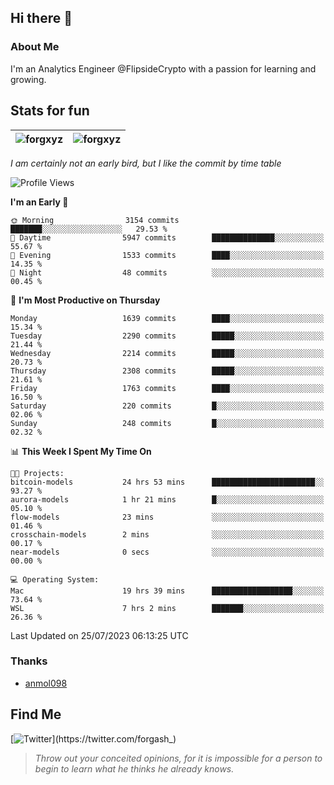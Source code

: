 ## Hi there 👋

### About Me

I'm an Analytics Engineer @FlipsideCrypto with a passion for learning and growing.
  
## Stats for fun

| <img align="center" src="https://github-readme-streak-stats.herokuapp.com/?user=forgxyz&theme=tokyonight" alt="forgxyz" /> | <img align="center" src="https://github-readme-stats.vercel.app/api?username=forgxyz&theme=tokyonight&show_icons=true" alt="forgxyz" /> |
| ------------- |------------- |

*I am certainly not an early bird, but I like the commit by time table*  

<!--START_SECTION:waka-->
![Profile Views](http://img.shields.io/badge/Profile%20Views-3-blue)

**I'm an Early 🐤** 

```text
🌞 Morning                3154 commits        ███████░░░░░░░░░░░░░░░░░░   29.53 % 
🌆 Daytime                5947 commits        ██████████████░░░░░░░░░░░   55.67 % 
🌃 Evening                1533 commits        ████░░░░░░░░░░░░░░░░░░░░░   14.35 % 
🌙 Night                  48 commits          ░░░░░░░░░░░░░░░░░░░░░░░░░   00.45 % 
```
📅 **I'm Most Productive on Thursday** 

```text
Monday                   1639 commits        ████░░░░░░░░░░░░░░░░░░░░░   15.34 % 
Tuesday                  2290 commits        █████░░░░░░░░░░░░░░░░░░░░   21.44 % 
Wednesday                2214 commits        █████░░░░░░░░░░░░░░░░░░░░   20.73 % 
Thursday                 2308 commits        █████░░░░░░░░░░░░░░░░░░░░   21.61 % 
Friday                   1763 commits        ████░░░░░░░░░░░░░░░░░░░░░   16.50 % 
Saturday                 220 commits         █░░░░░░░░░░░░░░░░░░░░░░░░   02.06 % 
Sunday                   248 commits         █░░░░░░░░░░░░░░░░░░░░░░░░   02.32 % 
```


📊 **This Week I Spent My Time On** 

```text
🐱‍💻 Projects: 
bitcoin-models           24 hrs 53 mins      ███████████████████████░░   93.27 % 
aurora-models            1 hr 21 mins        █░░░░░░░░░░░░░░░░░░░░░░░░   05.10 % 
flow-models              23 mins             ░░░░░░░░░░░░░░░░░░░░░░░░░   01.46 % 
crosschain-models        2 mins              ░░░░░░░░░░░░░░░░░░░░░░░░░   00.17 % 
near-models              0 secs              ░░░░░░░░░░░░░░░░░░░░░░░░░   00.00 % 

💻 Operating System: 
Mac                      19 hrs 39 mins      ██████████████████░░░░░░░   73.64 % 
WSL                      7 hrs 2 mins        ███████░░░░░░░░░░░░░░░░░░   26.36 % 
```


 Last Updated on 25/07/2023 06:13:25 UTC
<!--END_SECTION:waka-->

### Thanks
 - [anmol098](https://github.com/anmol098/waka-readme-stats/)
  
## Find Me
[![Twitter](https://img.shields.io/twitter/url/https/twitter.com/forgash_.svg?style=social&label=Follow%20%40forgash_)](https://twitter.com/forgash_)


> *Throw out your conceited opinions, for it is impossible for a person to begin to learn what he thinks he already knows.* 
